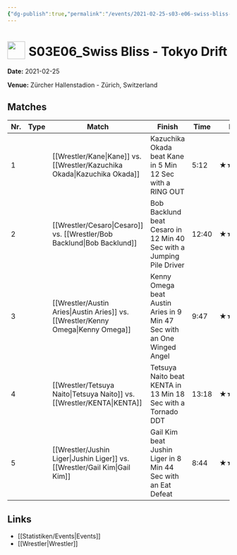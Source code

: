 ```yaml
---
{"dg-publish":true,"permalink":"/events/2021-02-25-s03-e06-swiss-bliss-tokyo-drift/","title":"S03E06_Swiss Bliss - Tokyo Drift","noteIcon":""}
---
```



# <img src="https://github.com/CptSpaulding1980/choke-slam-wrestling/releases/download/images/ChokeSlam.png" width="40" style="vertical-align:bottom; margin-right:8px;">**S03E06_Swiss Bliss - Tokyo Drift**

**Date:** 2021-02-25

**Venue:** Zürcher Hallenstadion - Zürich, Switzerland

## Matches

| Nr. | Type | Match | Finish | Time | Rating | Score |
|-----|------|-------|--------|------|--------|-------|
| 1 |  | [[Wrestler/Kane\|Kane]] vs. [[Wrestler/Kazuchika Okada\|Kazuchika Okada]] | Kazuchika Okada beat Kane in 5 Min 12 Sec with a RING OUT | 5:12 | ★★1/2 | 65 |
| 2 |  | [[Wrestler/Cesaro\|Cesaro]]  vs. [[Wrestler/Bob Backlund\|Bob Backlund]] | Bob Backlund beat Cesaro  in 12 Min 40 Sec with a Jumping Pile Driver | 12:40 | ★★★★1/2 | 93 |
| 3 |  | [[Wrestler/Austin Aries\|Austin Aries]] vs. [[Wrestler/Kenny Omega\|Kenny Omega]] | Kenny Omega beat Austin Aries in 9 Min 47 Sec with an One Winged Angel | 9:47 | ★★★★1/4 | 91 |
| 4 |  | [[Wrestler/Tetsuya Naito\|Tetsuya Naito]] vs. [[Wrestler/KENTA\|KENTA]] | Tetsuya Naito beat KENTA in 13 Min 18 Sec with a Tornado DDT | 13:18 | ★★★★3/4 | 99 |
| 5 |  | [[Wrestler/Jushin Liger\|Jushin Liger]] vs. [[Wrestler/Gail Kim\|Gail Kim]] | Gail Kim beat Jushin Liger in 8 Min 44 Sec with an Eat Defeat | 8:44 | ★★★3/4 | 82 |

## Links
- [[Statistiken/Events\|Events]]
- [[Wrestler\|Wrestler]]
